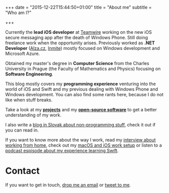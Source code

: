 +++
date = "2015-12-22T15:44:50+01:00"
title = "About me"
subtitle = "Who am I?"

+++

<div id="aboutme-section">

<p class="about-text">
<span class="fa fa-briefcase about-icon"></span>
Currently the <b>lead iOS developer</b> at <a href="https://www.teamwire.eu/">Teamwire</a> working on the new iOS secure messaging app after the death of Windows Phone. Still doing freelance work when the opportunity arises. Previously worked as <b>.NET Developer</b> (<a href="https://www.alza.cz">Alza.cz</a>, <a href="https://www.inmite.eu">Inmite</a>) mostly focused on Windows development and Microsoft Azure.
</p>

<p class="about-text">
<span class="fa fa-graduation-cap about-icon"></span>
Obtained my master's degree in <strong>Computer Science</strong> from the Charles University in Prague (the Faculty of Mathematics and Physics) focusing on <b>Software Engineering</b>.
</p>

<p class="about-text">
<span class="fa fa-code about-icon"></span>
This blog mostly covers my <b>programming experience</b> venturing into the world of iOS and Swift and my previous dealing with Windows Phone and Windows development. You can also find some rants here, because I do not like when stuff breaks. 
</p>

<p class="about-text">
<span class="fa fa-file-alt about-icon"></span>
Take a look at my <strong><a href="/projects">projects</a></strong> and my <strong><a href="https://github.com/igorkulman">open-source software</a></strong>  to get a better understanding of my work.
</p>

<p class="about-text">
<span class="fa fa-globe about-icon"></span>
I also write a <a href="https://www.kulman.sk">blog in Slovak about non-programming stuff</a>, check it out if you can read in.
</p>

<p class="about-text">
<span class="fa fa-microphone about-icon"></span>
If you want to know more about the way I work, read my <a href="https://remotehabits.com/interview/interview-with-igor-kulman-a-software-engineer-building-ios-apps-remotely">interview about working from home</a>, check out my <a href="https://thesweetsetup.com/igor-kulmans-macos-iphone-and-watch-setup/">macOS and iOS work setup</a> or listen to a <a href="https://learnswift.fireside.fm/18">podcast espisode about my experience learning Swift</a>.
</p>

</div>

# Contact

If you want to get in touch, [drop me an email](mailto:igor@kulman.sk) or [tweet to me](https://www.twitter.com/igorkulman).
